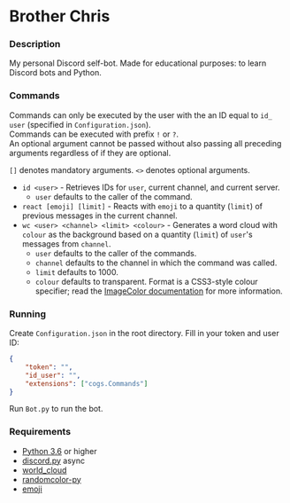 # Brother Chris
### Description
My personal Discord self-bot. Made for educational purposes: to learn Discord bots and Python.

### Commands
Commands can only be executed by the user with the an ID equal to `id_ user` (specified in `Configuration.json`).<br />
Commands can be executed with prefix `!` or `?`.<br />
An optional argument cannot be passed without also passing all preceding arguments regardless of if they are optional.

`[]` denotes mandatory arguments. `<>` denotes optional arguments.<br />

* `id <user>` - Retrieves IDs for `user`, current channel, and current server.
    * `user` defaults to the caller of the command.
* `react [emoji] [limit]` - Reacts with `emoji` to a quantity (`limit`) of previous messages in the current channel.
* `wc <user> <channel> <limit> <colour>` - Generates a word cloud with `colour` as the background based on a quantity (`limit`) of `user`'s messages from `channel`.
    * `user` defaults to the caller of the commands.
    * `channel` defaults to the channel in which the command was called.
    * `limit` defaults to 1000.
    * `colour` defaults to transparent. Format is a CSS3-style colour specifier; read the [ImageColor documentation](http://effbot.org/imagingbook/imagecolor.htm#color-names) for more information.

### Running
Create `Configuration.json` in the root directory. Fill in your token and user ID:

```json
{
    "token": "",
    "id_user": "",
    "extensions": ["cogs.Commands"]
}
```

Run `Bot.py` to run the bot.

### Requirements
* [Python 3.6](https://www.python.org/downloads/) or higher
* [discord.py](https://github.com/Rapptz/discord.py) async
* [world_cloud](https://github.com/amueller/word_cloud)
* [randomcolor-py](https://github.com/kevinwuhoo/randomcolor-py)
* [emoji](https://github.com/carpedm20/emoji)

